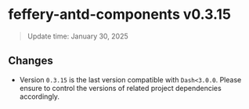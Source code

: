 # feffery-antd-components v0.3.15

> Update time: January 30, 2025

## Changes

- Version `0.3.15` is the last version compatible with `Dash<3.0.0`. Please ensure to control the versions of related project dependencies accordingly.
